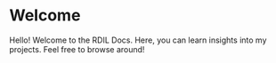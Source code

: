 # Welcome

Hello! Welcome to the RDIL Docs. Here, you can learn insights into my projects. Feel free to browse around!
